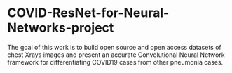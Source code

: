 # COVID-ResNet-for-Neural-Networks-project
The goal of this work is to build open source and open access datasets of chest Xrays images and present an accurate Convolutional Neural Network framework for differentiating COVID19 cases from other pneumonia cases.

